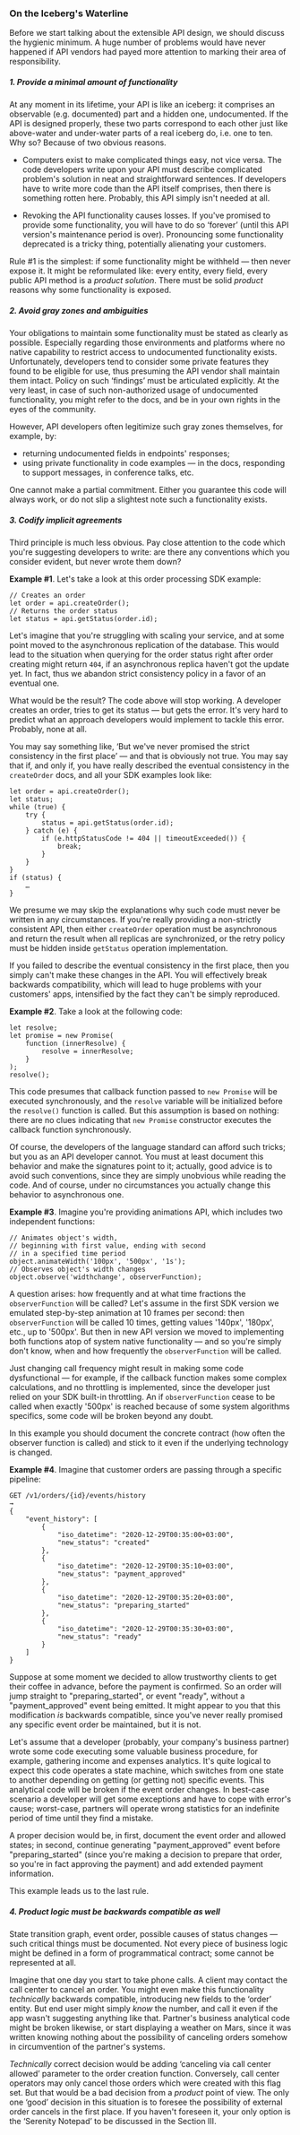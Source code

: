 ### On the Iceberg's Waterline

Before we start talking about the extensible API design, we should discuss the hygienic minimum. A huge number of problems would have never happened if API vendors had payed more attention to marking their area of responsibility.

##### 1. Provide a minimal amount of functionality

At any moment in its lifetime, your API is like an iceberg: it comprises an observable (e.g. documented) part and a hidden one, undocumented. If the API is designed properly, these two parts correspond to each other just like above-water and under-water parts of a real iceberg do, i.e. one to ten. Why so? Because of two obvious reasons.

  * Computers exist to make complicated things easy, not vice versa. The code developers write upon your API must describe complicated problem's solution in neat and straightforward sentences. If developers have to write more code than the API itself comprises, then there is something rotten here. Probably, this API simply isn't needed at all.

  * Revoking the API functionality causes losses. If you've promised to provide some functionality, you will have to do so ‘forever’ (until this API version's maintenance period is over). Pronouncing some functionality deprecated is a tricky thing, potentially alienating your customers.

Rule \#1 is the simplest: if some functionality might be withheld — then never expose it. It might be reformulated like: every entity, every field, every public API method is a *product solution*. There must be solid *product* reasons why some functionality is exposed.

##### 2. Avoid gray zones and ambiguities

Your obligations to maintain some functionality must be stated as clearly as possible. Especially regarding those environments and platforms where no native capability to restrict access to undocumented functionality exists. Unfortunately, developers tend to consider some private features they found to be eligible for use, thus presuming the API vendor shall maintain them intact. Policy on such ‘findings’ must be articulated explicitly. At the very least, in case of such non-authorized usage of undocumented functionality, you might refer to the docs, and be in your own rights in the eyes of the community.

However, API developers often legitimize such gray zones themselves, for example, by:

  * returning undocumented fields in endpoints' responses;
  * using private functionality in code examples — in the docs, responding to support messages, in conference talks, etc.

One cannot make a partial commitment. Either you guarantee this code will always work, or do not slip a slightest note such a functionality exists.

##### 3. Codify implicit agreements

Third principle is much less obvious. Pay close attention to the code which you're suggesting developers to write: are there any conventions which you consider evident, but never wrote them down?

**Example \#1**. Let's take a look at this order processing SDK example:
```
// Creates an order
let order = api.createOrder();
// Returns the order status
let status = api.getStatus(order.id);
```

Let's imagine that you're struggling with scaling your service, and at some point moved to the asynchronous replication of the database. This would lead to the situation when querying for the order status right after order creating might return `404`, if an asynchronous replica haven't got the update yet. In fact, thus we abandon strict consistency policy in a favor of an eventual one.

What would be the result? The code above will stop working. A developer creates an order, tries to get its status — but gets the error. It's very hard to predict what an approach developers would implement to tackle this error. Probably, none at all.

You may say something like, ‘But we've never promised the strict consistency in the first place’ — and that is obviously not true. You may say that if, and only if, you have really described the eventual consistency in the `createOrder` docs, and all your SDK examples look like:

```
let order = api.createOrder();
let status;
while (true) {
    try {
        status = api.getStatus(order.id);
    } catch (e) {
        if (e.httpStatusCode != 404 || timeoutExceeded()) {
            break;
        }
    }
}
if (status) {
    …
}
```

We presume we may skip the explanations why such code must never be written in any circumstances. If you're really providing a non-strictly consistent API, then either `createOrder` operation must be asynchronous and return the result when all replicas are synchronized, or the retry policy must be hidden inside `getStatus` operation implementation.

If you failed to describe the eventual consistency in the first place, then you simply can't make these changes in the API. You will effectively break backwards compatibility, which will lead to huge problems with your customers' apps, intensified by the fact they can't be simply reproduced.

**Example \#2**. Take a look at the following code:

```
let resolve;
let promise = new Promise(
    function (innerResolve) {
        resolve = innerResolve;
    }
);
resolve();
```

This code presumes that callback function passed to `new Promise` will be executed synchronously, and the `resolve` variable will be initialized before the `resolve()` function is called. But this assumption is based on nothing: there are no clues indicating that `new Promise` constructor executes the callback function synchronously.

Of course, the developers of the language standard can afford such tricks; but you as an API developer cannot. You must at least document this behavior and make the signatures point to it; actually, good advice is to avoid such conventions, since they are simply unobvious while reading the code. And of course, under no circumstances you actually change this behavior to asynchronous one.

**Example \#3**. Imagine you're providing animations API, which includes two independent functions:

```
// Animates object's width,
// beginning with first value, ending with second
// in a specified time period
object.animateWidth('100px', '500px', '1s');
// Observes object's width changes
object.observe('widthchange', observerFunction);
```

A question arises: how frequently and at what time fractions the `observerFunction` will be called? Let's assume in the first SDK version we emulated step-by-step animation at 10 frames per second: then `observerFunction` will be called 10 times, getting values '140px', '180px', etc., up to '500px'. But then in new API version we moved to implementing both functions atop of system native functionality — and so you're simply don't know, when and how frequently the `observerFunction` will be called.

Just changing call frequency might result in making some code dysfunctional — for example, if the callback function makes some complex calculations, and no throttling is implemented, since the developer just relied on your SDK built-in throttling. An if `observerFunction` cease to be called when exactly '500px' is reached because of some system algorithms specifics, some code will be broken beyond any doubt.

In this example you should document the concrete contract (how often the observer function is called) and stick to it even if the underlying technology is changed.

**Example \#4**. Imagine that customer orders are passing through a specific pipeline:

```
GET /v1/orders/{id}/events/history
→
{
    "event_history": [
        {
            "iso_datetime": "2020-12-29T00:35:00+03:00",
            "new_status": "created"
        },
        {
            "iso_datetime": "2020-12-29T00:35:10+03:00",
            "new_status": "payment_approved"
        },
        {
            "iso_datetime": "2020-12-29T00:35:20+03:00",
            "new_status": "preparing_started"
        },
        {
            "iso_datetime": "2020-12-29T00:35:30+03:00",
            "new_status": "ready"
        }
    ]
}
```

Suppose at some moment we decided to allow trustworthy clients to get their coffee in advance, before the payment is confirmed. So an order will jump straight to "preparing_started", or event "ready", without a "payment_approved" event being emitted. It might appear to you that this modification *is* backwards compatible, since you've never really promised any specific event order be maintained, but it is not.

Let's assume that a developer (probably, your company's business partner) wrote some code executing some valuable business procedure, for example, gathering income and expenses analytics. It's quite logical to expect this code operates a state machine, which switches from one state to another depending on getting (or getting not) specific events. This analytical code will be broken if the event order changes. In best-case scenario a developer will get some exceptions and have to cope with error's cause; worst-case, partners will operate wrong statistics for an indefinite period of time until they find a mistake.

A proper decision would be, in first, document the event order and allowed states; in second, continue generating "payment_approved" event before "preparing_started" (since you're making a decision to prepare that order, so you're in fact approving the payment) and add extended payment information.

This example leads us to the last rule.

##### 4. Product logic must be backwards compatible as well

State transition graph, event order, possible causes of status changes — such critical things must be documented. Not every piece of business logic might be defined in a form of programmatical contract; some cannot be represented at all.

Imagine that one day you start to take phone calls. A client may contact the call center to cancel an order. You might even make this functionality *technically* backwards compatible, introducing new fields to the ‘order’ entity. But end user might simply *know* the number, and call it even if the app wasn't suggesting anything like that. Partner's business analytical code might be broken likewise, or start displaying a weather on Mars, since it was written knowing nothing about the possibility of canceling orders somehow in circumvention of the partner's systems.

*Technically* correct decision would be adding ‘canceling via call center allowed’ parameter to the order creation function. Conversely, call center operators may only cancel those orders which were created with this flag set. But that would be a bad decision from a *product* point of view. The only one ‘good’ decision in this situation is to foresee the possibility of external order cancels in the first place. If you haven't foreseen it, your only option is the ‘Serenity Notepad’ to be discussed in the Section III.